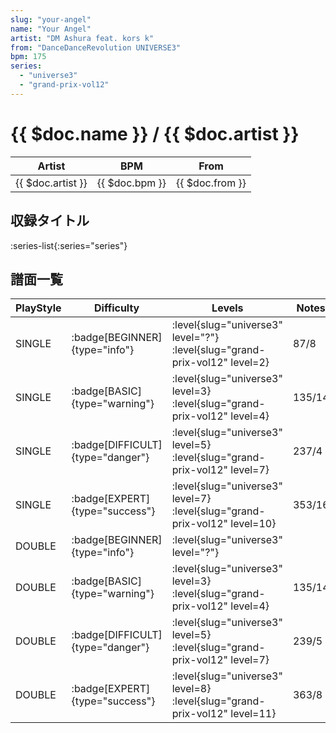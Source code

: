 ```yaml
---
slug: "your-angel"
name: "Your Angel"
artist: "DM Ashura feat. kors k"
from: "DanceDanceRevolution UNIVERSE3"
bpm: 175
series:
  - "universe3"
  - "grand-prix-vol12"
---
```


# {{ $doc.name }} / {{ $doc.artist }}

|Artist|BPM|From|
|------|---|----|
|{{ $doc.artist }}|{{ $doc.bpm }}|{{ $doc.from }}|

## 収録タイトル

:series-list{:series="series"}

## 譜面一覧

|PlayStyle|Difficulty|Levels|Notes|Movie|
|---------|----------|------|-----|-----|
|SINGLE| :badge[BEGINNER]{type="info"}|<div class="field is-grouped is-grouped-multiline"> :level{slug="universe3" level="?"} :level{slug="grand-prix-vol12" level=2}</div>|87/8||
|SINGLE| :badge[BASIC]{type="warning"}|<div class="field is-grouped is-grouped-multiline"> :level{slug="universe3" level=3} :level{slug="grand-prix-vol12" level=4}</div>|135/14||
|SINGLE| :badge[DIFFICULT]{type="danger"}|<div class="field is-grouped is-grouped-multiline"> :level{slug="universe3" level=5} :level{slug="grand-prix-vol12" level=7}</div>|237/4||
|SINGLE| :badge[EXPERT]{type="success"}|<div class="field is-grouped is-grouped-multiline"> :level{slug="universe3" level=7} :level{slug="grand-prix-vol12" level=10}</div>|353/16||
|DOUBLE| :badge[BEGINNER]{type="info"}|<div class="field is-grouped is-grouped-multiline"> :level{slug="universe3" level="?"}</div>|||
|DOUBLE| :badge[BASIC]{type="warning"}|<div class="field is-grouped is-grouped-multiline"> :level{slug="universe3" level=3} :level{slug="grand-prix-vol12" level=4}</div>|135/14||
|DOUBLE| :badge[DIFFICULT]{type="danger"}|<div class="field is-grouped is-grouped-multiline"> :level{slug="universe3" level=5} :level{slug="grand-prix-vol12" level=7}</div>|239/5||
|DOUBLE| :badge[EXPERT]{type="success"}|<div class="field is-grouped is-grouped-multiline"> :level{slug="universe3" level=8} :level{slug="grand-prix-vol12" level=11}</div>|363/8||
